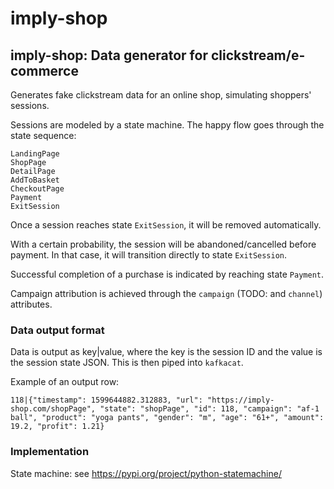 # imply-shop

## imply-shop: Data generator for clickstream/e-commerce

Generates fake clickstream data for an online shop, simulating shoppers' sessions.

Sessions are modeled by a state machine. The happy flow goes through the state sequence:

    LandingPage
    ShopPage
    DetailPage
    AddToBasket
    CheckoutPage
    Payment
    ExitSession

Once a session reaches state `ExitSession`, it will be removed automatically.

With a certain probability, the session will be abandoned/cancelled before payment. In that case, it will transition directly to state `ExitSession`.

Successful completion of a purchase is indicated by reaching state `Payment`.

Campaign attribution is achieved through the `campaign` (TODO: and `channel`) attributes.

### Data output format

Data is output as key|value, where the key is the session ID and the value is the session state JSON. This is then piped into `kafkacat`.

Example of an output row:

    118|{"timestamp": 1599644882.312883, "url": "https://imply-shop.com/shopPage", "state": "shopPage", "id": 118, "campaign": "af-1 ball", "product": "yoga pants", "gender": "m", "age": "61+", "amount": 19.2, "profit": 1.21}

### Implementation

State machine: see https://pypi.org/project/python-statemachine/

